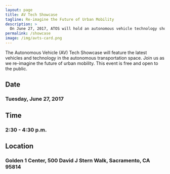 ```yaml
---
layout: page
title: AV Tech Showcase
tagline: Re-imagine the Future of Urban Mobility
description: >
  On June 27, 2017, ATOS will hold an autonomous vehicle technology showcase in the plaza of Golden 1 Center.
permalink: /showcase
image: /img/avts-card.png
---
```


The Autonomous Vehicle (AV) Tech Showcase will feature the latest vehicles and technology in the autonomous transportation space. Join us as we re-imagine the future of urban mobility. This event is free and open to the public.

## Date

### Tuesday, June 27, 2017

## Time

### 2:30 - 4:30 p.m.

## Location

### Golden 1 Center, 500 David J Stern Walk, Sacramento, CA 95814
